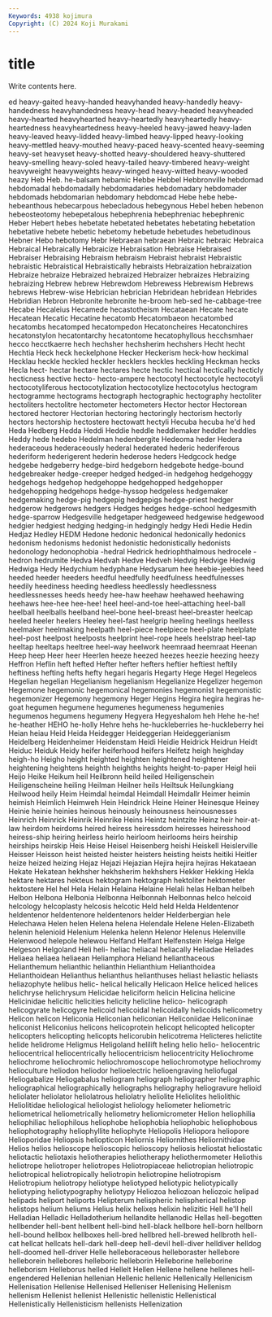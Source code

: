 ```yaml
---
Keywords: 4938 kojimura
Copyright: (C) 2024 Koji Murakami
---
```


# title

Write contents here.



ed
heavy-gaited heavy-handed heavyhanded heavy-handedly heavy-handedness heavyhandedness heavy-head heavy-headed heavyheaded heavy-hearted
heavyhearted heavy-heartedly heavyheartedly heavy-heartedness heavyheartedness heavy-heeled heavy-jawed heavy-laden heavy-leaved heavy-lidded
heavy-limbed heavy-lipped heavy-looking heavy-mettled heavy-mouthed heavy-paced heavy-scented heavy-seeming heavy-set heavyset
heavy-shotted heavy-shouldered heavy-shuttered heavy-smelling heavy-soled heavy-tailed heavy-timbered heavy-weight heavyweight heavyweights
heavy-winged heavy-witted heavy-wooded heazy Heb Heb. he-balsam hebamic Hebbe Hebbel
Hebbronville hebdomad hebdomadal hebdomadally hebdomadaries hebdomadary hebdomader hebdomads hebdomarian hebdomary
hebdomcad Hebe hebe hebe- hebeanthous hebecarpous hebecladous hebegynous Hebel heben
hebenon hebeosteotomy hebepetalous hebephrenia hebephreniac hebephrenic Heber Hebert hebes hebetate
hebetated hebetates hebetating hebetation hebetative hebete hebetic hebetomy hebetude hebetudes
hebetudinous Hebner Hebo hebotomy Hebr Hebraean hebraean Hebraic hebraic Hebraica
Hebraical Hebraically Hebraicize Hebraisation Hebraise Hebraised Hebraiser Hebraising Hebraism hebraism
Hebraist hebraist Hebraistic hebraistic Hebraistical Hebraistically hebraists Hebraization hebraization Hebraize
hebraize Hebraized hebraized Hebraizer hebraizes Hebraizing hebraizing Hebrew hebrew Hebrewdom
Hebrewess Hebrewism Hebrews hebrews Hebrew-wise Hebrician hebrician Hebridean hebridean Hebrides
Hebridian Hebron Hebronite hebronite he-broom heb-sed he-cabbage-tree Hecabe Hecaleius Hecamede
hecastotheism Hecataean Hecate hecate Hecatean Hecatic Hecatine hecatomb Hecatombaeon hecatombed
hecatombs hecatomped hecatompedon Hecatoncheires Hecatonchires hecatonstylon hecatontarchy hecatontome hecatophyllous hecchsmhaer
hecco hecctkaerre hech hechsher hechsherim hechshers Hecht hecht Hechtia Heck
heck heckelphone Hecker Heckerism heck-how heckimal Hecklau heckle heckled heckler
hecklers heckles heckling Heckman hecks Hecla hect- hectar hectare hectares
hecte hectic hectical hectically hecticly hecticness hective hecto- hecto-ampere hectocotyl
hectocotyle hectocotyli hectocotyliferous hectocotylization hectocotylize hectocotylus hectogram hectogramme hectograms hectograph
hectographic hectography hectoliter hectoliters hectolitre hectometer hectometers Hector hector Hectorean
hectored hectorer Hectorian hectoring hectoringly hectorism hectorly hectors hectorship hectostere
hectowatt hectyli Hecuba hecuba he'd hed Heda Hedberg Hedda Heddi
Heddie heddle heddlemaker heddler heddles Heddy hede hedebo Hedelman hedenbergite
Hedeoma heder Hedera hederaceous hederaceously hederal hederated hederic hederiferous hederiform
hederigerent hederin hederose heders Hedgcock hedge hedgebe hedgeberry hedge-bird hedgeborn
hedgebote hedge-bound hedgebreaker hedge-creeper hedged hedged-in hedgehog hedgehoggy hedgehogs hedgehop
hedgehoppe hedgehopped hedgehopper hedgehopping hedgehops hedge-hyssop hedgeless hedgemaker hedgemaking hedge-pig
hedgepig hedgepigs hedge-priest hedger hedgerow hedgerows hedgers Hedges hedges hedge-school
hedgesmith hedge-sparrow Hedgesville hedgetaper hedgeweed hedgewise hedgewood hedgier hedgiest hedging
hedging-in hedgingly hedgy Hedi Hedie Hedin Hedjaz Hedley HEDM Hedone
hedonic hedonical hedonically hedonics hedonism hedonisms hedonist hedonistic hedonistically hedonists
hedonology hedonophobia -hedral Hedrick hedriophthalmous hedrocele -hedron hedrumite Hedva Hedvah
Hedve Hedveh Hedvig Hedvige Hedwig Hedwiga Hedy Hedychium hedyphane Hedysarum
hee heebie-jeebies heed heeded heeder heeders heedful heedfully heedfulness heedfulnesses
heedily heediness heeding heedless heedlessly heedlessness heedlessnesses heeds heedy hee-haw
heehaw heehawed heehawing heehaws hee-hee hee-hee! heel heel-and-toe heel-attaching heel-ball
heelball heelballs heelband heel-bone heel-breast heel-breaster heelcap heeled heeler heelers
Heeley heel-fast heelgrip heeling heelings heelless heelmaker heelmaking heelpath heel-piece
heelpiece heel-plate heelplate heel-post heelpost heelposts heelprint heel-rope heels heelstrap
heel-tap heeltap heeltaps heeltree heel-way heelwork heemraad heemraat Heenan Heep
heep Heer heer Heerlen heeze heezed heezes heezie heezing heezy
Heffron Heflin heft hefted Hefter hefter hefters heftier heftiest heftily
heftiness hefting hefts hefty hegari hegaris Hegarty Hege Hegel Hegeleos
Hegelian hegelian Hegelianism hegelianism Hegelianize Hegelizer hegemon Hegemone hegemonic hegemonical
hegemonies hegemonist hegemonistic hegemonizer Hegemony hegemony Heger Hegins Hegira hegira
hegiras he-goat hegumen hegumene hegumenes hegumeness hegumenies hegumenos hegumens hegumeny
Hegyera Hegyeshalom heh Hehe he-he! he-heather HEHO he-holly Hehre hehs
he-huckleberries he-huckleberry hei Heian heiau Heid Heida Heidegger Heideggerian Heideggerianism
Heidelberg Heidenheimer Heidenstam Heidi Heidie Heidrick Heidrun Heidt Heiduc Heiduk
Heidy heifer heiferhood heifers Heifetz heigh heighday heigh-ho Heigho height
heighted heighten heightened heightener heightening heightens heighth heighths heights height-to-paper
Heigl heii Heijo Heike Heikum heil Heilbronn heild heiled Heiligenschein
Heiligenscheine heiling Heilman Heilner heils Heiltsuk Heilungkiang Heilwood heily Heim
Heimdal heimdal Heimdall Heimdallr Heimer heimin heimish Heimlich Heimweh Hein
Heindrick Heine Heiner Heinesque Heiney Heinie heinie heinies heinous heinously
heinousness heinousnesses Heinrich Heinrick Heinrik Heinrike Heins Heintz heintzite Heinz
heir heir-at-law heirdom heirdoms heired heiress heiressdom heiresses heiresshood heiress-ship
heiring heirless heirlo heirloom heirlooms heirs heirship heirships heirskip Heis
Heise Heisel Heisenberg heishi Heiskell Heislerville Heisser Heisson heist heisted
heister heisters heisting heists heitiki Heitler heize heized heizing Hejaz
Hejazi Hejazian Hejira hejira hejiras Hekataean Hekate Hekatean hekhsher hekhsherim
hekhshers Hekker Hekking Hekla hektare hektares hekteus hektogram hektograph hektoliter
hektometer hektostere Hel hel Hela Helain Helaina Helaine Helali helas
Helban helbeh Helbon Helbona Helbonia Helbonna Helbonnah Helbonnas helco helcoid
helcology helcoplasty helcosis helcotic Held held Helda Heldentenor heldentenor heldentenore
heldentenors helder Helderbergian hele Helechawa Helen helen Helena helena Helendale
Helene Helen-Elizabeth helenin helenioid Helenium Helenka helenn Helenor Helenus Helenville
Helenwood helepole helewou Helfand Helfant Helfenstein Helga Helge Helgeson Helgoland
Heli heli- heliac heliacal heliacally Heliadae Heliades Heliaea heliaea heliaean
Heliamphora Heliand helianthaceous Helianthemum helianthic helianthin Helianthium Helianthoidea Helianthoidean Helianthus
helianthus helianthuses heliast heliastic heliasts heliazophyte helibus helic- helical helically
Helicaon Helice heliced helices helichryse helichrysum Helicidae heliciform helicin Helicina
helicine Helicinidae helicitic helicities helicity helicline helico- helicograph helicogyrate helicogyre
helicoid helicoidal helicoidally helicoids helicometry Helicon helicon Heliconia Heliconian heliconian
Heliconiidae Heliconiinae heliconist Heliconius helicons helicoprotein helicopt helicopted helicopter helicopters
helicopting helicopts helicorubin helicotrema Helicteres helictite helide helidrome Heligmus Heligoland
helilift heling helio helio- heliocentric heliocentrical heliocentrically heliocentricism heliocentricity Heliochrome
heliochrome heliochromic heliochromoscope heliochromotype heliochromy helioculture heliodon heliodor helioelectric helioengraving
heliofugal Heliogabalize Heliogabalus heliogram heliograph heliographer heliographic heliographical heliographically heliographs
heliography heliogravure helioid heliolater heliolator heliolatrous heliolatry heliolite Heliolites heliolithic
Heliolitidae heliological heliologist heliology heliometer heliometric heliometrical heliometrically heliometry heliomicrometer
Helion heliophilia heliophiliac heliophilous heliophobe heliophobia heliophobic heliophobous heliophotography heliophyllite
heliophyte Heliopolis Heliopora heliopore Helioporidae Heliopsis heliopticon Heliornis Heliornithes Heliornithidae
Helios helios helioscope helioscopic helioscopy heliosis heliostat heliostatic heliotactic heliotaxis
heliotherapies heliotherapy heliothermometer Heliothis heliotrope heliotroper heliotropes Heliotropiaceae heliotropian heliotropic
heliotropical heliotropically heliotropin heliotropine heliotropism Heliotropium heliotropy heliotype heliotyped heliotypic
heliotypically heliotyping heliotypography heliotypy Heliozoa heliozoan heliozoic helipad helipads heliport
heliports Helipterum helispheric helispherical helistop helistops helium heliums Helius helix
helixes helixin helizitic Hell he'll hell Helladian Helladic Helladotherium hellandite
hellanodic Hellas hell-begotten hellbender hell-bent hellbent hell-bind hell-black hellbore hell-born
hellborn hell-bound hellbox hellboxes hell-bred hellbred hell-brewed hellbroth hell-cat hellcat
hellcats hell-dark hell-deep hell-devil hell-diver helldiver helldog hell-doomed hell-driver Helle
helleboraceous helleboraster hellebore helleborein hellebores helleboric helleborin Helleborine helleborine helleborism
Helleborus helled Hellelt Hellen Hellene hellene hellenes hell-engendered Hellenian hellenian
Hellenic hellenic Hellenically Hellenicism Hellenisation Hellenise Hellenised Helleniser Hellenising Hellenism
hellenism Hellenist hellenist Hellenistic hellenistic Hellenistical Hellenistically Hellenisticism hellenists Hellenization
